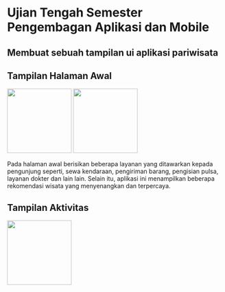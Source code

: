# Ujian Tengah Semester Pengembagan Aplikasi dan Mobile

## Membuat sebuah tampilan ui aplikasi pariwisata

## Tampilan Halaman Awal
<image src="assets\images\1679475529773.jpg" width="150">       <image src="assets\images\1679475529698.jpg" width="150">

Pada halaman awal berisikan beberapa layanan yang ditawarkan kepada pengunjung seperti, sewa kendaraan, pengiriman barang, pengisian pulsa, layanan dokter dan lain lain. Selain itu, aplikasi ini menampilkan beberapa rekomendasi wisata yang menyenangkan dan terpercaya.

  ## Tampilan Aktivitas
  <image src="assets\images\1679475529621.jpg" width="150">
